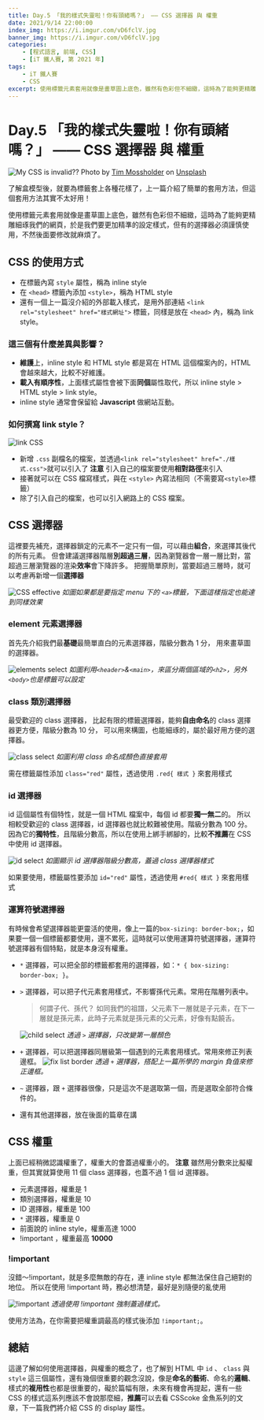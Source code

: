 ```yaml
---
title: Day.5 「我的樣式失靈啦！你有頭緒嗎？」 —— CSS 選擇器 與 權重
date: 2021/9/14 22:00:00
index_img: https://i.imgur.com/vD6fclV.jpg
banner_img: https://i.imgur.com/vD6fclV.jpg
categories:
    - [程式語言, 前端, CSS]
    - [iT 鐵人賽, 第 2021 年]
tags: 
    - iT 鐵人賽
    - CSS
excerpt: 使用標籤元素套用就像是畫草圖上底色，雖然有色彩但不細緻，這時為了能夠更精雕細琢我們的網頁，於是我們要更加精準的設定樣式，但有的選擇器必須謹慎使用，不然後面要修改就麻煩了。
---
```


# Day.5 「我的樣式失靈啦！你有頭緒嗎？」 —— CSS 選擇器 與 權重

![My CSS is invalid??](https://i.imgur.com/vD6fclV.jpg)
Photo by [Tim Mossholder](https://unsplash.com/@timmossholder) on [Unsplash](https://unsplash.com/)

了解盒模型後，就要為標籤套上各種花樣了，上一篇介紹了簡單的套用方法，但這個套用方法其實不太好用！

使用標籤元素套用就像是畫草圖上底色，雖然有色彩但不細緻，這時為了能夠更精雕細琢我們的網頁，於是我們要更加精準的設定樣式，但有的選擇器必須謹慎使用，不然後面要修改就麻煩了。

<!-- more -->

## CSS 的使用方式

- 在標籤內寫 `style` 屬性，稱為 inline style
- 在 `<head>` 標籤內添加 `<style>`，稱為 HTML style
- 還有一個上一篇沒介紹的外部載入樣式，是用外部連結 `<link rel="stylesheet" href="樣式網址">` 標籤，同樣是放在  `<head>` 內，稱為 link style。

### 這三個有什麼差異與影響？

- **維護**上，inline style 和 HTML style 都是寫在 HTML 這個檔案內的，HTML 會越來越大，比較不好維護。
- **載入有順序性**，上面樣式屬性會被下面**同個**屬性取代，所以 inline style > HTML style > link style。
- inline style 通常會保留給 **Javascript** 做網站互動。

### 如何撰寫 link style？

![link CSS](https://i.imgur.com/DExuoCr.png)

- 新增 `.css` 副檔名的檔案，並透過`<link rel="stylesheet" href="./樣式.css">`就可以引入了
  **注意** 引入自己的檔案要使用**相對路徑**來引入
- 接著就可以在 CSS 檔寫樣式，與在 `<style>` 內寫法相同（不需要寫`<style>`標籤）
- 除了引入自己的檔案，也可以引入網路上的 CSS 檔案。

## CSS 選擇器

這裡要先補充，選擇器鎖定的元素不一定只有一個，可以藉由**組合**，來選擇其後代的所有元素。
但會建議選擇器階層**別超過三層**，因為瀏覽器會一層一層比對，當超過三層瀏覽器的渲染**效率**會下降許多。
把握簡單原則，當要超過三層時，就可以考慮再新增一個**選擇器**

![CSS effective](https://i.imgur.com/qtv6Rqd.png)
*如圖如果都是要指定 menu 下的 `<a>`標籤，下面這樣指定也能達到同樣效果*

### element 元素選擇器

首先先介紹我們最**基礎**最簡單直白的元素選擇器，階級分數為 1 分，
用來畫草圖的選擇器。

![elements select](https://i.imgur.com/l0nfufP.png)
*如圖利用`<header>`&`<main>`，來區分兩個區域的`<h2>`，另外`<body>`也是標籤可以設定*

### class 類別選擇器

最受歡迎的 class 選擇器，
比起有限的標籤選擇器，能夠**自由命名**的 class 選擇器更方便，階級分數為 10 分，
可以用來構圖，也能細琢的，屬於最好用方便的選擇器。

![class select](https://i.imgur.com/dg0wJCR.png)
*如圖利用 class 命名成顏色直接套用*

需在標籤屬性添加 `class="red"` 屬性，透過使用 `.red{ 樣式 }` 來套用樣式

### id 選擇器

id 這個屬性有個特性，就是一個 HTML 檔案中，每個 id 都要**獨一無二**的。
所以相較受歡迎的 class 選擇器，id 選擇器也就比較難被使用。階級分數為 100 分。
因為它的**獨特性**，且階級分數高，所以在使用上綁手綁腳的，比較**不推薦**在 CSS 中使用 id 選擇器。

![id select](https://i.imgur.com/wmalwua.png)
*如圖顯示 id 選擇器階級分數高，蓋過 class 選擇器樣式*

如果要使用，標籤屬性要添加 `id="red"` 屬性，透過使用 `#red{ 樣式 }` 來套用樣式

### 運算符號選擇器

有時候會希望選擇器能更靈活的使用，像上一篇的`box-sizing: border-box;`，如果要一個一個標籤都要使用，還不累死，這時就可以使用運算符號選擇器，運算符號選擇器有個特點，就是本身沒有權重。

- `*` 選擇器，可以把全部的標籤都套用的選擇器，如：`* { box-sizing: border-box; }`。

- `>` 選擇器，可以把子代元素套用樣式，不影響孫代元素。常用在階層列表中。

  > 何謂子代、孫代？
  > 如同我們的祖譜，父元素下一層就是子元素，在下一層就是孫元素，此時子元素就是孫元素的父元素，好像有點饒舌。
  
  ![child select](https://i.imgur.com/Vw0QhBT.png)
  *透過 `>` 選擇器，只改變第一層顏色*

- `+` 選擇器，可以把選擇器同層級第一個遇到的元素套用樣式。常用來修正列表邊框。
  ![fix list border](https://i.imgur.com/7tV99kY.png)
  *透過 `+` 選擇器，搭配上一篇所學的 margin 負值來修正邊框。*

- `~` 選擇器，跟 `+` 選擇器很像，只是這次不是選取第一個，而是選取全部符合條件的。

- 還有其他選擇器，放在後面的篇章在講

## CSS 權重

上面已經稍微認識權重了，權重大的會蓋過權重小的。
**注意** 雖然用分數來比擬權重，但其實就算使用 11 個 class 選擇器，也蓋不過 1 個 id 選擇器。

- 元素選擇器，權重是 1
- 類別選擇器，權重是 10
- ID 選擇器，權重是 100
- `*` 選擇器，權重是 0
- 前面說的 inline style，權重高達 1000
- !important ，權重最高 **10000**

### !important

沒錯～!important，就是多麼無敵的存在，連 inline style 都無法保住自己絕對的地位。
所以在使用 !important 時，務必想清楚，最好是別隨便的亂使用

![!important](https://i.imgur.com/VXJX0b3.png)
*透過使用 !important 強制蓋過樣式。*

使用方法為，在你需要把權重調最高的樣式後添加 `!important;`。

## 總結

這邊了解如何使用選擇器，與權重的概念了，也了解到 HTML 中 `id` 、 `class` 與 `style` 這三個屬性，還有幾個很重要的觀念沒說，像是**命名的藝術**、命名的**邏輯**、樣式的**複用性**也都是很重要的，礙於篇幅有限，未來有機會再提起，還有一些 CSS 的樣式這系列應該不會說那麼細，**推薦**可以去看 CSScoke 金魚系列的文章，下一篇我們將介紹 CSS 的 display 屬性。
